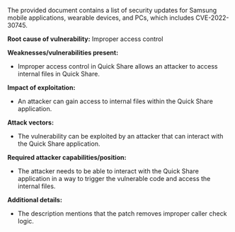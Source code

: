 The provided document contains a list of security updates for Samsung mobile applications, wearable devices, and PCs, which includes CVE-2022-30745.

**Root cause of vulnerability:** Improper access control

**Weaknesses/vulnerabilities present:**
*   Improper access control in Quick Share allows an attacker to access internal files in Quick Share.

**Impact of exploitation:**
*   An attacker can gain access to internal files within the Quick Share application.

**Attack vectors:**
*   The vulnerability can be exploited by an attacker that can interact with the Quick Share application.

**Required attacker capabilities/position:**
*   The attacker needs to be able to interact with the Quick Share application in a way to trigger the vulnerable code and access the internal files.

**Additional details:**
* The description mentions that the patch removes improper caller check logic.
